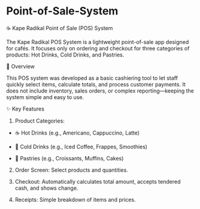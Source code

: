# Point-of-Sale-System

☕ Kape Radikal Point of Sale (POS) System

The Kape Radikal POS System is a lightweight point-of-sale app designed for cafés. It focuses only on ordering and checkout for three categories of products: Hot Drinks, Cold Drinks, and Pastries.

📖 Overview

This POS system was developed as a basic cashiering tool to let staff quickly select items, calculate totals, and process customer payments. It does not include inventory, sales orders, or complex reporting—keeping the system simple and easy to use.

✨ Key Features

1. Product Categories:

- ☕ Hot Drinks (e.g., Americano, Cappuccino, Latte)

- 🧊 Cold Drinks (e.g., Iced Coffee, Frappes, Smoothies)

- 🥐 Pastries (e.g., Croissants, Muffins, Cakes)

2. Order Screen: Select products and quantities.

3. Checkout: Automatically calculates total amount, accepts tendered cash, and shows change.

4. Receipts: Simple breakdown of items and prices.

